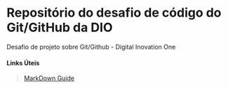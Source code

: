 # Repositório do desafio de código do Git/GitHub da DIO
Desafio de projeto sobre Git/Github  - Digital Inovation One


#### Links Úteis
> [MarkDown Guide](https://www.markdownguide.org/)
